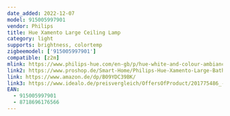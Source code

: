```yaml
---
date_added: 2022-12-07
model: 915005997901
vendor: Philips
title: Hue Xamento Large Ceiling Lamp
category: light
supports: brightness, colortemp
zigbeemodel: ['915005997901']
compatible: [z2m]
mlink: https://www.philips-hue.com/en-gb/p/hue-white-and-colour-ambiance-xamento-large-ceiling-lamp/4116831P9
link2: https://www.proshop.de/Smart-Home/Philips-Hue-Xamento-Large-Bathroom-Ceilling-Light-Weiss/2991146
link: https://www.amazon.de/dp/B09YDC39BK/
link3: https://www.idealo.de/preisvergleich/OffersOfProduct/201775486_-hue-white-and-color-ambiance-xamento-l-3400lm-4116831p9-philips.html
EAN: 
  - 915005997901
  - 8718696176566
---
```

